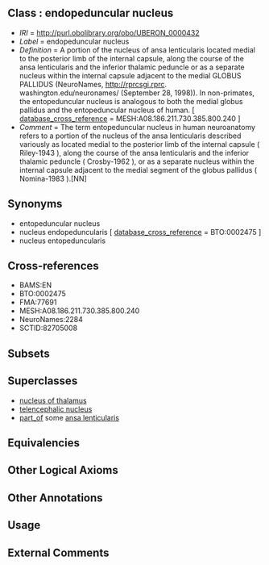 
## Class : endopeduncular nucleus

 * *IRI* = http://purl.obolibrary.org/obo/UBERON_0000432
 * *Label* = endopeduncular nucleus
 * *Definition* = A portion of the nucleus of ansa lenticularis located medial to the posterior limb of the internal capsule, along the course of the ansa lenticularis and the inferior thalamic peduncle or as a separate nucleus within the internal capsule adjacent to the medial GLOBUS PALLIDUS (NeuroNames, http://rprcsgi.rprc. washington.edu/neuronames/ (September 28, 1998)). In non-primates, the entopeduncular nucleus is analogous to both the medial globus pallidus and the entopeduncular nucleus of human. [ [database_cross_reference](../../ef/oboInOwl#hasDbXref.md) = MESH:A08.186.211.730.385.800.240 ]
 * *Comment* = The term entopeduncular nucleus in human neuroanatomy refers to a portion of the nucleus of the ansa lenticularis described variously as located medial to the posterior limb of the internal capsule ( Riley-1943 ), along the course of the ansa lenticularis and the inferior thalamic peduncle ( Crosby-1962 ), or as a separate nucleus within the internal capsule adjacent to the medial segment of the globus pallidus ( Nomina-1983 ).[NN]

## Synonyms

 * entopeduncular nucleus
 * nucleus endopeduncularis [ [database_cross_reference](../../ef/oboInOwl#hasDbXref.md) = BTO:0002475 ]
 * nucleus entopeduncularis

## Cross-references

 * BAMS:EN
 * BTO:0002475
 * FMA:77691
 * MESH:A08.186.211.730.385.800.240
 * NeuroNames:2284
 * SCTID:82705008

## Subsets


## Superclasses

 * [nucleus of thalamus](../../UBERON/92/UBERON_0007692.md)
 * [telencephalic nucleus](../../UBERON/63/UBERON_0009663.md)
 * [part_of](../../BFO/50/BFO_0000050.md) some [ansa lenticularis](../../UBERON/41/UBERON_0009641.md)

## Equivalencies


## Other Logical Axioms


## Other Annotations


## Usage


## External Comments

